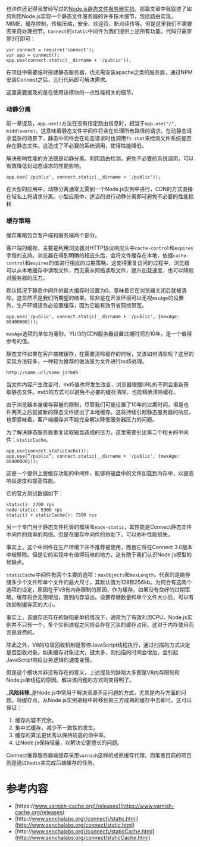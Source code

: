 也许你还记得我曾经写过的[Node.js静态文件服务器实战](http://www.infoq.com/cn/news/2011/11/tyq-nodejs-static-file-server)，那篇文章中我叙述了如何利用Node.js实现一个静态文件服务器的许多技术细节，包括路由实现，MIME，缓存控制，传输压缩，安全、欢迎页、断点续传等。但是这里我们不需要去亲自处理细节，`Connect`的`static`中间件为我们提供上述所有功能。代码只需寥寥3行即可：

```
var connect = require('connect');  
var app = connect(); 
app.use(connect.static(__dirname + '/public')); 
```

在项目中需要临时搭建静态服务器，也无需安装apache之类的服务器，通过NPM安装Connect之后，三行代码即可解决需求。

这里需要提及的是在使用该模块的一点性能相关的细节。

### 动静分离

前一章提及，`app.use()`方法在没有指定路由信息时，相当于`app.use("/", middleware)`。这意味着静态文件中间件将会在处理所有路径的请求。在动静态请求混杂的场景下，静态中间件会在动态请求时也调用`fs.stat`来检测文件系统是否存在静态文件。这造成了不必要的系统调用，使得性能降低。

解决影响性能的方法既是动静分离。利用路由检测，避免不必要的系统调用，可以有效降低对动态请求的性能影响。

```
app.use('/public', connect.static(__dirname + '/public'));
```

在大型的应用中，动静分离通常无需到一个Node.js实例中进行，CDN的方式直接在域名上将请求分离。小型应用中，适当的进行动静分离即可避免不必要的性能损耗



### 缓存策略

缓存策略包含客户端和服务端两个部分。

客户端的缓存，主要是利用浏览器对HTTP协议响应头中`cache-control`和`expires`字段的支持。浏览器在得到明确的相应头后，会将文件缓存在本地，依据`cache-control`和`expires`的值进行相应的过期策略。这使得重复访问的过程中，浏览器可以从本地缓存中读取文件，而无需从网络读取文件，提升加载速度，也可以降低对服务器的压力。

默认情况下静态中间件的最大缓存时设置为0，意味着它在浏览器关闭后就被清除。这显然不是我们所期望的结果。除非是在开发环境可以无视`maxAge`的设置外，生产环境请务必设置缓存，因为它能有效节省网络带宽。

```
app.use('/public', connect.static(__dirname + '/public', {maxAge: 86400000})); 
```

`maxAge`选项的单位为毫秒。YUI3的CDN服务器设置过期时间为10年，是一个值得参考的值。

静态文件如果在客户端被缓存，在需要清除缓存的时候，又该如何清除呢？这里的实现方法较多，一种较为推荐的做法是为文件进行md5处理。

```
http://some.url/some.js?md5 
```

当文件内容产生改变时，md5值也将发生改变，浏览器根据URL的不同会重新获取静态文件。md5的方式可以避免不必要的缓存清除，也能精确清除缓存。

由于浏览器本身缓存容量的限制，尽管我们可能设置了10年的过期时间，但是也许两天之后就被新的静态文件挤出了本地缓存。这将持续引起静态服务器的响应，也即意味着，客户端缓存并不能完全解决降低服务器压力的问题。

为了解决静态服务器重复读取磁盘造成的压力，这里需要引出第二个相关的中间件：`staticCache`。

```
app.use(connect.staticCache());  
app.use(“/public”, connect.static(__dirname + '/public', {maxAge: 86400000})); 
```

这是一个提供上层缓存功能的中间件，能够将磁盘中的文件加载到内存中，以提高响应速度和提高性能。

它的官方测试数据如下：

```
static(): 2700 rps 
node-static: 5300 rps 
static() + staticCache(): 7500 rps 
```

另一个专门用于静态文件托管的模块叫`node-static`，其性能是Connect静态文件中间件的效率的两倍。但是在缓存中间件的协助下，可以弥补性能损失。

事实上，这个中间件在生产环境下并不推荐被使用，而且它将在Connect 3.0版本中被移除。但是它的实现中有值得玩味的地方，这有助于我们认识Node.js模型的优缺点。

`staticCache`中间件有两个主要的选项：`maxObjects`和`maxLength`。代表的是能存储多少个文件和单个文件的最大尺寸，其默认值为128和256kb。为何会有这两个选项的设定，原因在于V8有内存限制的原因，作为缓存，如果没有良好的过期策略，缓存将会无限增加，直到内存溢出。设置存储数量和单个文件大小后，可以有效抑制缓存区的大小。

事实上，该缓存还存在的缺陷是单机情况下，通常为了有效利用CPU，Node.js实例并不只有一个，多个实例进程之间将会存在冗余的缓存占用，这对于内存使用而言是浪费的。

除此之外，V8的垃圾回收机制是暂停JavaScript线程执行，通过扫描的方式决定是否回收对象。如果缓存对象过大，键太多，则扫描的时间会增加，会引起JavaScript响应业务逻辑的速度变慢。

但是这个模块并非没有存在的意义，上述提及的缺陷大多都是V8内存限制和Node.js单线程的原因。解决该问题的方式则变得明了。

_**风险转移**_是Node.js中常用于解决资源不足问题的方式，尤其是内存方面的问题。将缓存点，从Node.js实例进程中转移到第三方成熟的缓存中去即可。这可以保证：

1. 缓存内容不冗余。
2. 集中式缓存，减少不一致性的发生。
3. 缓存的算法更优秀以保持较高的命中率。
4. 让Node.js保持轻量，以解决它更擅长的问题。

Connect推荐服务器端缓存采用`varnish`这样的成熟缓存代理。而笔者目前的项目则是通过`Redis`来完成后端缓存的任务。

# 参考内容

* [https:\/\/www.varnish-cache.org\/releases](https://www.varnish-cache.org/releases)
* [http:\/\/www.senchalabs.org\/connect\/static.html](http://www.senchalabs.org/connect/static.html)
* [http:\/\/www.senchalabs.org\/connect\/staticCache.html](http://www.senchalabs.org/connect/staticCache.html)

